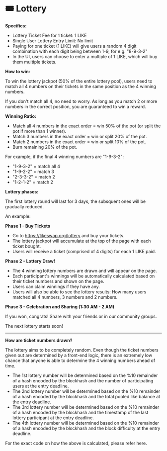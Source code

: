 # 🎟 Lottery

**Specifics:**

* Lottery Ticket Fee for 1 ticket: 1 LIKE
* Single User Lottery Entry Limit: No limit
* Paying for one ticket (1 LIKE) will give users a random 4 digit combination with each digit being between 1-9, for e.g. "8-9-3-2"
* In the UI, users can choose to enter a multiple of 1 LIKE, which will buy them multiple tickets.

**How to win:**

To win the lottery jackpot (50% of the entire lottery pool), users need to match all 4 numbers on their tickets in the same position as the 4 winning numbers.

If you don't match all 4, no need to worry. As long as you match 2 or more numbers in the correct position, you are guaranteed to win a reward.

**Winning Ratio:**

* Match all 4 numbers in the exact order = win 50% of the pot (or split the pot if more than 1 winner).
* Match 3 numbers in the exact order = win or split 20% of the pot.
* Match 2 numbers in the exact order = win or split 10% of the pot.
* Burn remaining 20% of the pot.

For example, if the final 4 winning numbers are "1-9-3-2":

* "1-9-3-2" = match all 4
* "1-9-2-2" = match 3
* "2-3-3-2" = match 2
* "1-2-1-2" = match 2

**Lottery phases:**

The first lottery round will last for 3 days, the subsquent ones will be gradually reduced.

An example:

**Phase 1 - Buy Tickets**

* Go to https://likeswap.org/lottery and buy your tickets.
* The lottery jackpot will accumulate at the top of the page with each ticket bought.
* Users will receive a ticket (comprised of 4 digits) for each 1 LIKE paid.

**Phase 2 - Lottery Draw!**

* The 4 winning lottery numbers are drawn and will appear on the page.
* Each participant's winnings will be automatically calculated based on their ticket numbers and shown on the page.
* Users can claim winnings if they have any.
* Users will also be able to see the lottery results: How many users matched all 4 numbers, 3 numbers and 2 numbers.

**Phase 3 - Celebration and Sharing (1:30 AM - 2 AM)**

If you won, congrats! Share with your friends or in our community groups.

The next lottery starts soon!

***

**How are ticket numbers drawn?**

The lottery aims to be completely random. Even though the ticket numbers given out are determined by a front-end logic, there is an extremely low chance that anyone is able to determine the 4 winning numbers ahead of time.

* The 1st lottery number will be determined based on the %10 remainder of a hash encoded by the blockhash and the number of participating users at the entry deadline.
* The 2nd lottery number will be determined based on the %10 remainder of a hash encoded by the blockhash and the total pooled like balance at the entry deadline.
* The 3rd lottery number will be determined based on the %10 remainder of a hash encoded by the blockhash and the timestamp of the last lottery participant at the entry deadline.
* The 4th lottery number will be determined based on the %10 remainder of a hash encoded by the blockhash and the block difficulty at the entry deadline.

For the exact code on how the above is calculated, please refer here.

